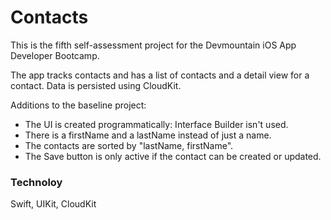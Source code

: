 # Contacts

This is the fifth self-assessment project for the Devmountain iOS App Developer Bootcamp.

The app tracks contacts and has a list of contacts and a detail view for a contact. Data is persisted using CloudKit.


Additions to the baseline project:

- The UI is created programmatically: Interface Builder isn't used.
- There is a firstName and a lastName instead of just a name.
- The contacts are sorted by "lastName, firstName".
- The Save button is only active if the contact can be created or updated.


### Technoloy

Swift, UIKit, CloudKit
